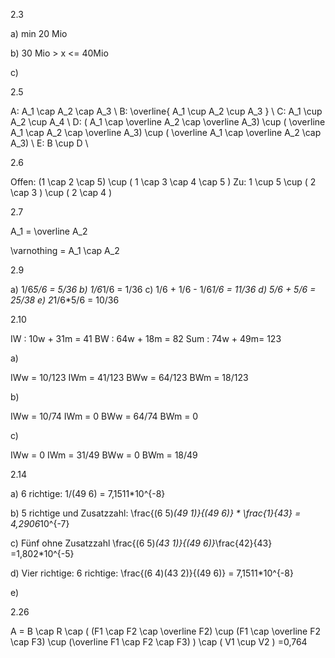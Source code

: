 2.3

a) min 20 Mio

b) 30 Mio > x <= 40Mio

c) 

2.5

A: A_1 \cap A_2 \cap A_3 \\
B: \overline{ A_1 \cup A_2 \cup A_3 } \\
C: A_1 \cup A_2 \cup A_4  \\
D: ( A_1 \cap \overline A_2 \cap \overline A_3) \cup ( \overline A_1 \cap A_2 \cap \overline A_3) \cup ( \overline A_1 \cap \overline A_2 \cap A_3) \\
E: B \cup D \\

2.6

Offen: (1 \cap 2 \cap 5) \cup ( 1 \cap 3 \cap 4 \cap 5 )
Zu: 1 \cup 5 \cup ( 2 \cap 3 ) \cup ( 2 \cap 4 )

2.7

A_1 = \overline A_2

\varnothing = A_1 \cap A_2

2.9

a) 1/6*5/6 = 5/36
b) 1/6*1/6 = 1/36
c) 1/6 + 1/6 - 1/6*1/6 = 11/36
d) 5/6 + 5/6 = 25/38
e) 2*1/6*5/6 = 10/36

2.10

IW  : 10w + 31m = 41
BW  : 64w + 18m = 82
Sum : 74w + 49m= 123

a)

IWw = 10/123
IWm = 41/123
BWw = 64/123
BWm = 18/123

b)

IWw = 10/74
IWm = 0
BWw = 64/74
BWm = 0

c)

IWw = 0
IWm = 31/49
BWw = 0
BWm = 18/49

2.14

a)
6 richtige: 1/(49 6) = 7,1511*10^{-8}

b)
5 richtige und Zusatzzahl: \frac{(6 5)*(49 1)}{(49 6)} * \frac{1}{43} = 4,2906*10^{-7}

c)
Fünf ohne Zusatzzahl
\frac{(6 5)*(43 1)}{(49 6)}*\frac{42}{43} =1,802*10^{-5}

d)
Vier richtige:
6 richtige: \frac{(6 4)(43 2)}{(49 6)} = 7,1511*10^{-8}

e)

2.26

A = B \cap R \cap ( (F1 \cap F2 \cap \overline F2) \cup (F1 \cap \overline F2 \cap F3) \cup (\overline F1 \cap F2 \cap F3) ) \cap ( V1 \cup V2 ) 
=0,764